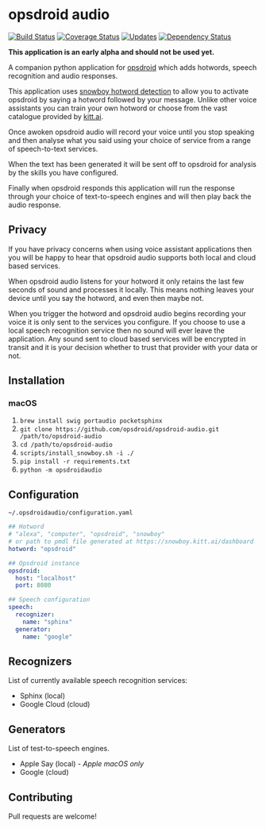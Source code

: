# opsdroid audio

[![Build Status](https://travis-ci.org/opsdroid/opsdroid-audio.svg?branch=master)](https://travis-ci.org/opsdroid/opsdroid-audio) [![Coverage Status](https://coveralls.io/repos/github/opsdroid/opsdroid-audio/badge.svg?branch=master)](https://coveralls.io/github/opsdroid/opsdroid-audio?branch=master) [![Updates](https://pyup.io/repos/github/opsdroid/opsdroid-audio/shield.svg)](https://pyup.io/repos/github/opsdroid/opsdroid-audio/) [![Dependency Status](https://dependencyci.com/github/opsdroid/opsdroid-audio/badge)](https://dependencyci.com/github/opsdroid/opsdroid-audio)


**This application is an early alpha and should not be used yet.**

A companion python application for [opsdroid][opsdroid] which adds hotwords, speech recognition and audio responses.

This application uses [snowboy hotword detection][snowboy] to allow you to activate opsdroid by saying a hotword followed by your message. Unlike other voice assistants you can train your own hotword or choose from the vast catalogue provided by [kitt.ai][snowboy].

Once awoken opsdroid audio will record your voice until you stop speaking and then analyse what you said using your choice of service from a range of speech-to-text services.

When the text has been generated it will be sent off to opsdroid for analysis by the skills you have configured.

Finally when opsdroid responds this application will run the response through your choice of text-to-speech engines and will then play back the audio response.

## Privacy

If you have privacy concerns when using voice assistant applications then you will be happy to hear that opsdroid audio supports both local and cloud based services.

When opsdroid audio listens for your hotword it only retains the last few seconds of sound and processes it locally. This means nothing leaves your device until you say the hotword, and even then maybe not.

When you trigger the hotword and opsdroid audio begins recording your voice it is only sent to the services you configure. If you choose to use a local speech recognition service then no sound will ever leave the application. Any sound sent to cloud based services will be encrypted in transit and it is your decision whether to trust that provider with your data or not.

## Installation

### macOS

1. `brew install swig portaudio pocketsphinx`
1. `git clone https://github.com/opsdroid/opsdroid-audio.git /path/to/opsdroid-audio`
1. `cd /path/to/opsdroid-audio`
1. `scripts/install_snowboy.sh -i ./`
1. `pip install -r requirements.txt`
1. `python -m opsdroidaudio`

## Configuration

`~/.opsdroidaudio/configuration.yaml`

```yaml
## Hotword
# "alexa", "computer", "opsdroid", "snowboy"
# or path to pmdl file generated at https://snowboy.kitt.ai/dashboard
hotword: "opsdroid"

## Opsdroid instance
opsdroid:  
  host: "localhost"
  port: 8080

## Speech configuration
speech:
  recognizer:
    name: "sphinx"
  generator:
    name: "google"
```

## Recognizers
List of currently available speech recognition services:

  * Sphinx (local)  
  * Google Cloud (cloud)

## Generators
List of test-to-speech engines.

  * Apple Say (local) *- Apple macOS only*
  * Google (cloud)

## Contributing
Pull requests are welcome!

[opsdroid]: https://opsdroid.github.io/
[snowboy]: https://snowboy.kitt.ai/
[snowboy-github]: https://github.com/Kitt-AI/snowboy#introduction
